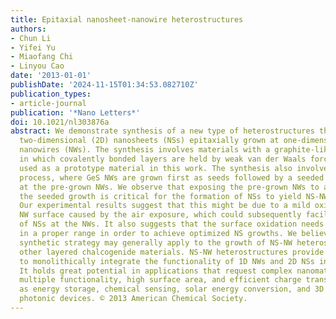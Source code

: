 ```yaml
---
title: Epitaxial nanosheet-nanowire heterostructures
authors:
- Chun Li
- Yifei Yu
- Miaofang Chi
- Linyou Cao
date: '2013-01-01'
publishDate: '2024-11-15T01:34:53.082710Z'
publication_types:
- article-journal
publication: '*Nano Letters*'
doi: 10.1021/nl303876a
abstract: We demonstrate synthesis of a new type of heterostructures that comprise
  two-dimensional (2D) nanosheets (NSs) epitaxially grown at one-dimensional (1D)
  nanowires (NWs). The synthesis involves materials with a graphite-like layered structure
  in which covalently bonded layers are held by weak van der Waals forces. GeS was
  used as a prototype material in this work. The synthesis also involves a seeded-growth
  process, where GeS NWs are grown first as seeds followed by a seeded growth of NSs
  at the pre-grown NWs. We observe that exposing the pre-grown NWs to air prior to
  the seeded growth is critical for the formation of NSs to yield NS-NW heterostructures.
  Our experimental results suggest that this might be due to a mild oxidation at the
  NW surface caused by the air exposure, which could subsequently facilitate the nucleation
  of NSs at the NWs. It also suggests that the surface oxidation needs to be controlled
  in a proper range in order to achieve optimized NS growths. We believe that this
  synthetic strategy may generally apply to the growth of NS-NW heterostructures of
  other layered chalcogenide materials. NS-NW heterostructures provide capabilities
  to monolithically integrate the functionality of 1D NWs and 2D NSs into a 3D space.
  It holds great potential in applications that request complex nanomaterials with
  multiple functionality, high surface area, and efficient charge transport, such
  as energy storage, chemical sensing, solar energy conversion, and 3D electric and
  photonic devices. © 2013 American Chemical Society.
---
```

